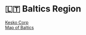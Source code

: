 # 🇱🇹 Baltics Region

[Kesko Corp](../../nations/kesko-corporation.md)\
[Map of Baltics](broken-reference)
